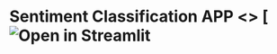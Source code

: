 # Sentiment Classification APP <> [![Open in Streamlit](https://github.com/phonhay103/SentimentClassificationSunAI)
